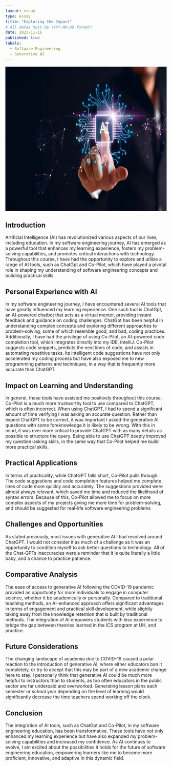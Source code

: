 ```yaml
---
layout: essay
type: essay
title: "Exploring the Impact"
# All dates must be YYYY-MM-DD format!
date: 2023-11-16
published: true
labels:
  - Software Engineering
  - Generative AI
---
```


<img width="1200px" height="450px" class="rounded float-start pe-4" src="../img/AI.png">

## Introduction

Artificial Intelligence (AI) has revolutionized various aspects of our lives, including education. In my software engineering journey, AI has emerged as a powerful tool that enhances my learning experience, fosters my problem-solving capabilities, and promotes critical interactions with technology. Throughout this course, I have had the opportunity to explore and utilize a range of AI tools, such as ChatGpt and Co-Pilot, which have played a pivotal role in shaping my understanding of software engineering concepts and building practical skills.

## Personal Experience with AI

In my software engineering journey, I have encountered several AI tools that have greatly influenced my learning experience. One such tool is ChatGpt, an AI-powered chatbot that acts as a virtual mentor, providing instant feedback and guidance on coding challenges. ChatGpt has been helpful in understanding complex concepts and exploring different approaches to problem-solving, some of which resemble good, and bad, coding practices. Additionally, I have had the privilege of using Co-Pilot, an AI-powered code completion tool, which integrates directly into my IDE, IntelliJ. Co-Pilot suggests code snippets, predicts the next lines of code, and assists in automating repetitive tasks. Its intelligent code suggestions have not only accelerated my coding process but have also exposed me to new programming patterns and techniques, in a way that is frequently more accurate than ChatGPT.

## Impact on Learning and Understanding

In general, these tools have assisted me positively throughout this course. Co-Pilot is a much more trustworthy tool to use compared to ChatGPT, which is often incorrect. When using ChatGPT, I had to spend a significant amount of time verifying I was asking an accurate question. Rather than expect ChatGPT to be correct, it was important I asked the generative AI questions with some foreknowledge it is likely to be wrong. With this in mind, it was ever more critical to provide ChatGPT with as many details as possible to structure the query. Being able to use ChatGPT deeply improved my question-asking skills, in the same way that Co-Pilot helped me build more practical skills. 

## Practical Applications

In terms of practicality, while ChatGPT falls short, Co-Pilot pulls through. The code suggestions and code completion features helped me complete lines of code more quickly and accurately. The suggestions provided were almost always relevant, which saved me time and reduced the likelihood of syntax errors. Because of this, Co-Pilot allowed me to focus on more complex aspects of my projects giving me more time for problem-solving, and should be suggested for real-life software engineering problems

## Challenges and Opportunities

As stated previously, most issues with generative AI I had revolved around ChatGPT. I would not consider it as much of a challenge as it was an opportunity to condition myself to ask better questions to technology. All of the Chat-GPTs inaccuracies were a reminder that it is quite literally a little baby, and a chance to practice patience.

## Comparative Analysis

The ease of access to generative AI following the COVID-19 pandemic provided an opportunity for more individuals to engage in computer science, whether it be academically or personally. Compared to traditional teaching methods, an AI-enhanced approach offers significant advantages in terms of engagement and practical skill development, while slightly taking away from the knowledge retention that is built by traditional methods. The integration of AI empowers students with less experience to bridge the gap between theories learned in the ICS program at UH, and practice. 

## Future Considerations

The changing landscape of academia due to COVID-19 caused a polar reaction to the introduction of generative AI, where either educators ban it completely, or try to accept that this may be part of a new academic change here to stay. I personally think that generative AI could be much more helpful to instructors than to students, as too often educators in the public sector are far underpaid and overworked. Generating lesson plans each semester or school year depending on the level of learning would significantly decrease the time teachers spend working off the clock. 

## Conclusion 

The integration of AI tools, such as ChatGpt and Co-Pilot, in my software engineering education, has been transformative. These tools have not only enhanced my learning experience but have also expanded my problem-solving capabilities and increased my confidence. As AI continues to evolve, I am excited about the possibilities it holds for the future of software engineering education, empowering learners like me to become more proficient, innovative, and adaptive in this dynamic field.
